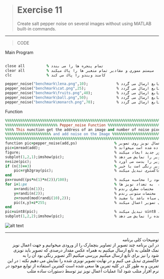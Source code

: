 
> # Exercise 11
> Create salt pepper noise on several images without using MATLAB built-in commands. 
***
>CODE

Main Program
```ruby
 
close all          % تمام پنجره ها را می بندد
clear all          % سيستم مموري و مقادير تمام متغير ها را پاك ميكند
clc                % كامند ويندو را پاك مي كند

pepper_noise("benchmark\lena.png",10);             % یک عکس از تصاویر بنچمارک انتخاب و جهت اعمال نویز به میزان 10 درصد به تابع ارسال می گردد
pepper_noise("benchmark\cat.png",25);              % یک عکس از تصاویر بنچمارک انتخاب و جهت اعمال نویزبه میزان 25 درصد به تابع ارسال می گردد
pepper_noise("benchmark\fruits.png",40);           % یک عکس از تصاویر بنچمارک انتخاب و جهت اعمال نویز به میزان 40 درصد به تابع ارسال می گردد
pepper_noise("benchmark\ball.png",50);             % یک عکس از تصاویر بنچمارک انتخاب و جهت اعمال نویز به میزان 50 درصد به تابع ارسال می گردد
pepper_noise("benchmark\monarch.png",70);          % یک عکس از تصاویر بنچمارک انتخاب و جهت اعمال نویز به میزان 70 درصد به تابع ارسال می گردد
```
Function
```ruby
%%%%%%%%%%%%%%%%%%%%%%%%%%%%%%%%%%%%%%%%%%%%%%%%%%%%%%%%%%%%%%%%%%%%%%%%%%%
%%%%%%%%%%%%%%%%%%%%%%%% Pepper_noise Function %%%%%%%%%%%%%%%%%%%%%%%%%%%%
%%%% This nunction get the address of an image and number of noise pixel%%%
%%%%%%%%%%%%%%%%%%%%% and add noise on the Image %%%%%%%%%%%%%%%%%%%%%%%%%%
%%%%%%%%%%%%%%%%%%%%%%%%%%%%%%%%%%%%%%%%%%%%%%%%%%%%%%%%%%%%%%%%%%%%%%%%%%%
function pic=pepper_noise(add,ps)                 % تابع اعمال نویز روی تصویر
pic=imread(add);                                  % تصویر را با توجه به آدرس که به تابع داده شده است میخواند
figure;                                           % یک فیگور جدید ایجاد میکند
subplot(1,2,1);imshow(pic);                       % تصویر را نمایش می دهد
n=size(pic);                                      % ابعاد تصویر را بدست می آورد
if (n(3)==3)                                      % بررسی میکند تصویر رنگی است یا خیر
    pic=rgb2gray(pic);                            % اگر رنگی بود آن را به خاکستری تبدیل میکند
end 
px=round((ps*n(1)*n(2))/100);                     % با توجه به درصد مقدار پیکسل که باید نویزی شود را محاسبه میکند
for i=1:px                                        % حلقه  به تعداد نویز ها
    x=randi(n(1));                                % مختصات سطری رندم
    y=randi(n(2));                                % مختصات ستونی رندم 
    z=round(mod(randi(10),2));                    % به صورت رندم مشخص میکند پیکسل سیاه باشد یا سفید
    pic(x,y)=z*255;                               % نویز را روی تصویر اعمال میکند
end
pic=uint8(pic);                                   % تبدیل میکند uint8 تصویر را به مد 
subplot(1,2,2);imshow(pic);                       % تصویر نویزی شده را نمایش می دهد
```
![alt text](https://github.com/semnan-university-ai/image-processing-class/blob/93c12db2cfb86ef4cdafcc446aafe05d26bf73ea/excersiecs/alirezachaji/11/Exce11.png)
***
<div dir="rtl">
توضیحات کلی برنامه <br />
 در این برنامه چند تصویر از تصاویر بنچمارک را از ورودی میخوانیم و جهت اعمال نویز نمک فلفلی به تابع ارسال میکنیم
 به همراه عکس مقدار درصدی که تصویر باید نویزی شود را نیز برای تابع ارسال میکنیم
 بررسی میکنیم اگر تصویر رنگی بود آن را به خاکستری تبدیل می کنیم
 و در نهایت تصویر نویزی شده را نمایش می دهیم
 نکته : در این تمرین و به طور کل در کلیه تمرین ها سعی شده است کمترین استفاده از توابع موجود در نرم افزار متلب شود لذا عملیات اعمال نویز نیز توسط دستورات ساده متلب 
</div>
